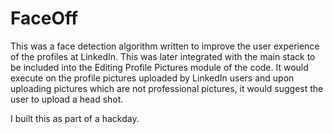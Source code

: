 FaceOff
=======

This was a face detection algorithm written to improve the user experience of the profiles at LinkedIn. This was later
integrated with the main stack to be included into the Editing Profile Pictures module of the code. It would execute
on the profile pictures uploaded by LinkedIn users and upon uploading pictures which are not professional pictures, it would
suggest the user to upload a head shot.


I built this as part of a hackday. 
